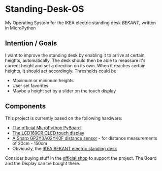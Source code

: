 # Standing-Desk-OS

My Operating System for the IKEA electric standing desk *BEKANT*, written in MicroPython


## Intention / Goals

I want to improve the standing desk by enabling it to arrive at certain 
heights, automatically. The desk should then be able to meassure it's 
current height and set a direction on its own. When it reaches certain 
heights, it should act accordingly. Thresholds could be

* Maximum or minimum heights
* User set favorites
* Maybe a height set by a slider on the touch display


## Components

This project is currently based on the following hardware:

* [The official MicroPython PyBoard](http://docs.micropython.org/en/latest/pyboard/index.html)
* [The LCD160CR OLED touch display](https://docs.micropython.org/en/latest/pyboard/library/lcd160cr.html)
* [A Sharp GP2Y0A02YK0F distance sensor](https://www.sharpsde.com/products/optoelectronic-components/model/GP2Y0A02YK0F) - for distance measurements of 20cm - 150cm
* Obviously, the [IKEA BEKANT electric standing desk](http://www.ikea.com/de/de/catalog/products/S69022537/)

Consider buying stuff in the [official shop](https://store.micropython.org/#/store) to support the project. The Board and the Display can be bought there.
